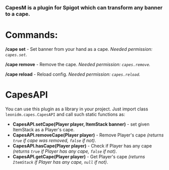 ### CapesM is a plugin for Spigot which can transform any banner to a cape.

# Commands:
**/cape set** - Set banner from your hand as a cape. *Needed permission: `capes.set`.*

**/cape remove** - Remove the cape. *Needed permission: `capes.remove`.*

**/cape reload** - Reload config. *Needed permission: `capes.reload`.*

# CapesAPI
You can use this plugin as a library in your project. Just import class `leonidm.capes.CapesAPI` and call such static functions as:
- **CapesAPI.setCape(Player player, ItemStack banner)** - set given ItemStack as a Player's cape.
- **CapesAPI.removeCape(Player player)** - Remove Player's cape *(returns `true` if cape was removed, `false` if not)*.
- **CapesAPI.hasCape(Player player)** - Check if Player has any cape *(returns `true` if Player has any cape, `false` if not)*.
- **CapesAPI.getCape(Player player)** - Get Player's cape *(returns `ItemStack` if Player has any cape, `null` if not)*.
